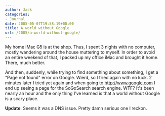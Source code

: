 ```yaml
---
author: Jack
categories:
- Journal
date: 2005-05-07T19:58:19+00:00
title: A world without Google
url: /2005/a-world-without-google/
---
```


My home iMac G5 is at the shop. Thus, I spent 3 nights with no computer, mostly wandering around the house muttering to myself. In order to avoid an entire weekend of that, I packed up my office iMac and brought it home. There, much better.

And then, suddenly, while trying to find something about something, I get a "Page not found" error on Google. Wierd, so I tried again with no luck. 2 minutes later I tried yet again and when going to <http://www.google.com> I end up seeing a page for the SoGoSearch search engine. WTF? It's been nearly an hour and the only thing I've learned is that a world without Google is a scary place.

**Update**: Seems it was a DNS issue. Pretty damn serious one I reckon.